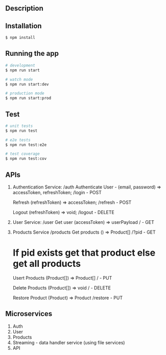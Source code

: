 
## Description

## Installation

```bash
$ npm install
```

## Running the app

```bash
# development
$ npm run start

# watch mode
$ npm run start:dev

# production mode
$ npm run start:prod
```

## Test

```bash
# unit tests
$ npm run test

# e2e tests
$ npm run test:e2e

# test coverage
$ npm run test:cov
```

## APIs
1. Authentication Service: /auth 
   Authenticate User - (email, password) => accessToken, refreshToken;
   /login - POST

   Refresh (refreshToken) => accessToken;
   /refresh - POST

   Logout (refreshToken) => void;
   /logout - DELETE

2. User Service: /user
   Get user (accessToken) => userPayload 
   / - GET

3. Products Service /products
   Get products () => Product[]
   /?pid - GET
   # If pid exists get that product else get all products

   Usert Products (Product[]) => Product[]
   / - PUT

   Delete Products (Product[]) => void
   / - DELETE

   Restore Product (Product) => Product
   /restore - PUT

## Microservices

1. Auth
2. User
3. Products
4. Streaming - data handler service (using file services)
5. API